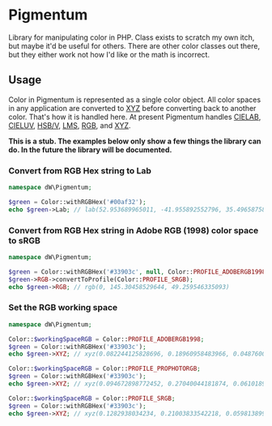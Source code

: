 Pigmentum
=========

[a]: https://en.wikipedia.org/wiki/CIE_1931_color_space
[b]: https://en.wikipedia.org/wiki/CIELAB_color_space
[c]: https://en.wikipedia.org/wiki/CIELUV
[d]: https://en.wikipedia.org/wiki/HSL_and_HSV
[e]: https://en.wikipedia.org/wiki/LMS_color_space
[f]: https://en.wikipedia.org/wiki/RGB_color_space

Library for manipulating color in PHP. Class exists to scratch my own itch, but maybe it'd be useful for others. There are other color classes out there, but they either work not how I'd like or the math is incorrect.

## Usage ##

Color in Pigmentum is represented as a single color object. All color spaces in any application are converted to [XYZ][a] before converting back to another color. That's how it is handled here. At present Pigmentum handles [CIELAB][b], [CIELUV][c], [HSB/V][d], [LMS][e], [RGB][f], and [XYZ][a].

**This is a stub. The examples below only show a few things the library can do. In the future the library will be documented.**

### Convert from RGB Hex string to Lab ###

```php
namespace dW\Pigmentum;

$green = Color::withRGBHex('#00af32');
echo $green->Lab; // lab(52.953689965011, -41.955892552796, 35.496587588858)
```

### Convert from RGB Hex string in Adobe RGB (1998) color space to sRGB ###

```php
namespace dW\Pigmentum;

$green = Color::withRGBHex('#33903c', null, Color::PROFILE_ADOBERGB1998);
$green->RGB->convertToProfile(Color::PROFILE_SRGB);
echo $green->RGB; // rgb(0, 145.30458529644, 49.259546335093)
```

### Set the RGB working space ###

```php
namespace dW\Pigmentum;

Color::$workingSpaceRGB = Color::PROFILE_ADOBERGB1998;
$green = Color::withRGBHex('#33903c');
echo $green->XYZ; // xyz(0.082244125828696, 0.18960958483966, 0.048760095036819)

Color::$workingSpaceRGB = Color::PROFILE_PROPHOTORGB;
$green = Color::withRGBHex('#33903c');
echo $green->XYZ; // xyz(0.094672898772452, 0.27040044181874, 0.061018904751117)

Color::$workingSpaceRGB = Color::PROFILE_SRGB;
$green = Color::withRGBHex('#33903c');
echo $green->XYZ; // xyz(0.1282938034234, 0.21003833542218, 0.059813899543487)
```